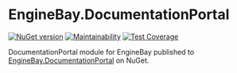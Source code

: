 # EngineBay.DocumentationPortal

[![NuGet version](https://badge.fury.io/nu/EngineBay.DocumentationPortal.svg)](https://badge.fury.io/nu/EngineBay.DocumentationPortal)
[![Maintainability](https://api.codeclimate.com/v1/badges/1b17960d6d125f22eff5/maintainability)](https://codeclimate.com/github/engine-bay/documentation-portal/maintainability)
[![Test Coverage](https://api.codeclimate.com/v1/badges/1b17960d6d125f22eff5/test_coverage)](https://codeclimate.com/github/engine-bay/documentation-portal/test_coverage)

DocumentationPortal module for EngineBay published to [EngineBay.DocumentationPortal](https://www.nuget.org/packages/EngineBay.DocumentationPortal/) on NuGet.
